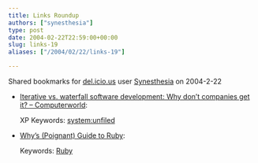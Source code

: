 ```yaml
---
title: Links Roundup
authors: ["synesthesia"]
type: post
date: 2004-02-22T22:59:00+00:00
slug: links-19 
aliases: ["/2004/02/22/links-19"]

---
```

Shared bookmarks for [del.icio.us][1] user  [Synesthesia][2] on 2004-2-22

  * [Iterative vs. waterfall software development: Why don&#8217;t companies get it? &#8211; Computerworld][3]:
  
    XP Keywords: [system:unfiled][4]
  * [Why&#8217;s (Poignant) Guide to Ruby][5]:
   
    Keywords: [Ruby][6]

 [1]: https://del.icio.us/
 [2]: https://del.icio.us/synesthesia
 [3]: https://computerworld.com/printthis/2004/0,4814,90325,00.html "https://computerworld.com/printthis/2004/0,4814,90325,00.html"
 [4]: https://del.icio.us/synesthesia/system:unfiled
 [5]: https://poignantguide.net/ruby/ "https://poignantguide.net/ruby/"
 [6]: https://del.icio.us/synesthesia/Ruby